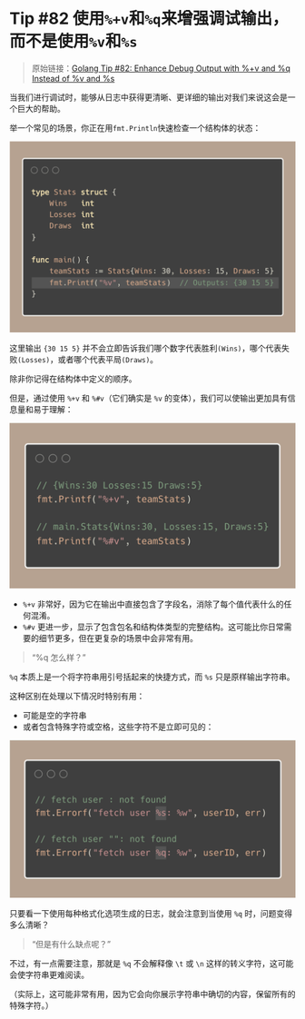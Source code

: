 # Tip #82 使用`%+v`和`%q`来增强调试输出，而不是使用`%v`和`%s`

>  原始链接：[Golang Tip #82: Enhance Debug Output with %+v and %q Instead of %v and %s](https://twitter.com/func25/status/1786377258082746722)
>

当我们进行调试时，能够从日志中获得更清晰、更详细的输出对我们来说这会是一个巨大的帮助。

举一个常见的场景，你正在用`fmt.Println`快速检查一个结构体的状态：

![](./images/082/1.png)


这里输出 `{30 15 5}` 并不会立即告诉我们哪个数字代表胜利`(Wins)`，哪个代表失败`(Losses)`，或者哪个代表平局`(Draws)`。

除非你记得在结构体中定义的顺序。

但是，通过使用 `%+v` 和 `%#v`（它们确实是 `%v` 的变体），我们可以使输出更加具有信息量和易于理解：

![](./images/082/2.png)

- `%+v` 非常好，因为它在输出中直接包含了字段名，消除了每个值代表什么的任何混淆。
- `%#v` 更进一步，显示了包含包名和结构体类型的完整结构。这可能比你日常需要的细节更多，但在更复杂的场景中会非常有用。

> “%q 怎么样？”

`%q` 本质上是一个将字符串用引号括起来的快捷方式，而 `%s` 只是原样输出字符串。

这种区别在处理以下情况时特别有用：
- 可能是空的字符串
- 或者包含特殊字符或空格，这些字符不是立即可见的：

![](./images/082/3.png)

只要看一下使用每种格式化选项生成的日志，就会注意到当使用 `%q` 时，问题变得多么清晰？

> “但是有什么缺点呢？”

不过，有一点需要注意，那就是 `%q` 不会解释像 `\t` 或 `\n` 这样的转义字符，这可能会使字符串更难阅读。

（实际上，这可能非常有用，因为它会向你展示字符串中确切的内容，保留所有的特殊字符。）


